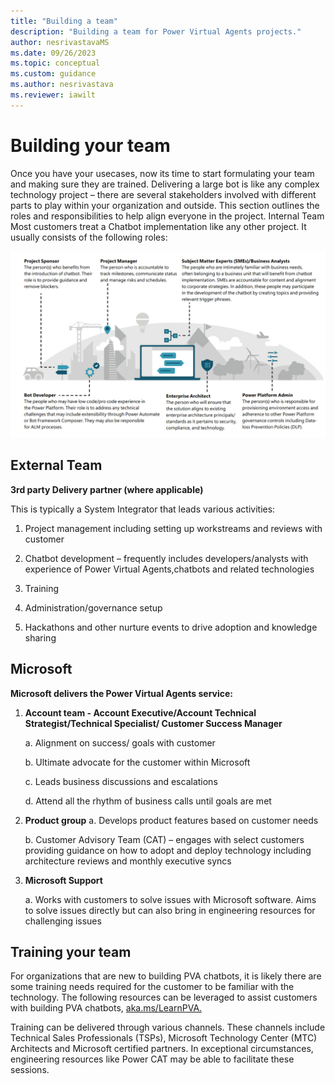 ```yaml
---
title: "Building a team"
description: "Building a team for Power Virtual Agents projects."
author: nesrivastavaMS
ms.date: 09/26/2023
ms.topic: conceptual
ms.custom: guidance
ms.author: nesrivastava
ms.reviewer: iawilt
---
```


# Building your team

Once you have your usecases, now its time to start formulating your team and making sure they are trained. 
Delivering a large bot is like any complex technology project – there are several stakeholders involved with different 
parts to play within your organization and outside. This section outlines the roles and responsibilities to help align 
everyone in the project. 
Internal Team 
Most customers treat a Chatbot implementation like any other project. It usually consists of the following roles:

![Roles](./media/topics/Project-Building-Internal-Team.png)


## External Team ##

**3rd party Delivery partner (where applicable)** 

This is typically a System Integrator that leads various activities: 
    
1. Project management including setting up workstreams and reviews with customer
    
2. Chatbot development – frequently includes developers/analysts with experience of Power Virtual Agents,chatbots and related technologies
    
3. Training
    
4. Administration/governance setup
    
5. Hackathons and other nurture events to drive adoption and knowledge sharing

## Microsoft 

**Microsoft delivers the Power Virtual Agents service:**  
1. **Account team - Account Executive/Account Technical Strategist/Technical Specialist/ Customer Success Manager**
    
    a. Alignment on success/ goals with customer

    b. Ultimate advocate for the customer within Microsoft

    c. Leads business discussions and escalations

    d. Attend all the rhythm of business calls until goals are met
    
2. **Product group**
    a. Develops product features based on customer needs

    b. Customer Advisory Team (CAT) – engages with select customers providing guidance on how to adopt and deploy technology including architecture reviews and monthly executive syncs
    
3. **Microsoft Support** 
    
    a. Works with customers to solve issues with Microsoft software. Aims to solve issues directly but can also bring in engineering resources for challenging issues

## Training your team 

For organizations that are new to building PVA chatbots, it is likely there are some training needs required for the 
customer to be familiar with the technology. The following resources can be leveraged to assist customers with 
building PVA chatbots, [aka.ms/LearnPVA.](https://powervirtualagents.microsoft.com/blog/new-years-resolution-build-powerful-conversational-bots/)

Training can be delivered through various channels. These channels include Technical Sales Professionals (TSPs), 
Microsoft Technology Center (MTC) Architects and Microsoft certified partners. In exceptional circumstances, 
engineering resources like Power CAT may be able to facilitate these sessions. 